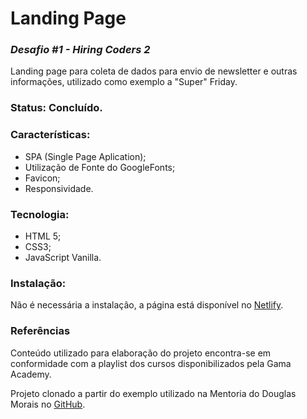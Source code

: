 # Landing Page
### _Desafio #1 - Hiring Coders 2_

Landing page para coleta de dados para envio de newsletter e outras informações, utilizado como exemplo a "Super" Friday.

### Status: Concluído.

### Características:
- SPA (Single Page Aplication);
- Utilização de Fonte do GoogleFonts;
- Favicon;
- Responsividade.

### Tecnologia:
- HTML 5;
- CSS3;
- JavaScript Vanilla.

### Instalação:
Não é necessária a instalação, a página está disponível no [Netlify](https://landing-pagehc2.netlify.app/).

### Referências
Conteúdo utilizado para elaboração do projeto encontra-se em conformidade com a playlist dos cursos disponibilizados pela Gama Academy.

Projeto clonado a partir do exemplo utilizado na Mentoria do Douglas Morais no [GitHub](https://github.com/mrdouglasmorais/vtex-gamaacademy).












